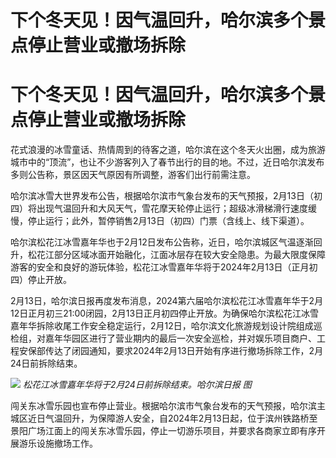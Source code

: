 # 下个冬天见！因气温回升，哈尔滨多个景点停止营业或撤场拆除

# 下个冬天见！因气温回升，哈尔滨多个景点停止营业或撤场拆除

花式浪漫的冰雪童话、热情周到的待客之道，哈尔滨在这个冬天火出圈，成为旅游城市中的“顶流”，也让不少游客列入了春节出行的目的地。不过，近日哈尔滨发布多则公告称，景区因天气原因有所调整，游客们出行前需注意。

哈尔滨冰雪大世界发布公告，根据哈尔滨市气象台发布的天气预报，2月13日（初四）将出现气温回升和大风天气，雪花摩天轮停止运行；超级冰滑梯滑行速度缓慢，停止运行；此外，暂停销售2月13日（初四）门票（含线上、线下渠道）。

哈尔滨松花江冰雪嘉年华也于2月12日发布公告称，近日，哈尔滨城区气温逐渐回升，松花江部分区域冰面开始融化，江面冰层存在较大安全隐患。为最大限度保障游客的安全和良好的游玩体验，松花江冰雪嘉年华将于2024年2月13日（正月初四）停止开放。

2月13日，哈尔滨日报再度发布消息，2024第六届哈尔滨松花江冰雪嘉年华于2月12日正月初三21:00闭园，2月13日正月初四停止开放。为确保哈尔滨松花江冰雪嘉年华拆除收尾工作安全稳定运行，2月12日，哈尔滨文化旅游规划设计院组成巡检组，对嘉年华园区进行了营业期内的最后一次安全巡检，并对娱乐项目商户、工程安保部传达了闭园通知，要求2024年2月13日开始有序进行撤场拆除工作，2月24日前拆除结束。

![](https://inews.gtimg.com/om_bt/OrWGkU6uY6QnLsjMQ3JxuRiGrJQcpYsZNethLEXxdXXK8AA/1000)
_松花江冰雪嘉年华将于2月24日前拆除结束。哈尔滨日报 图_

闯关东冰雪乐园也宣布停止营业。根据哈尔滨市气象台发布的天气预报，哈尔滨主城区近日气温回升，为保障游人安全，自2024年2月13日起，位于滨州铁路桥至景阳广场江面上的闯关东冰雪乐园，停止一切游乐项目，并要求各商家立即有序开展游乐设施撤场工作。

